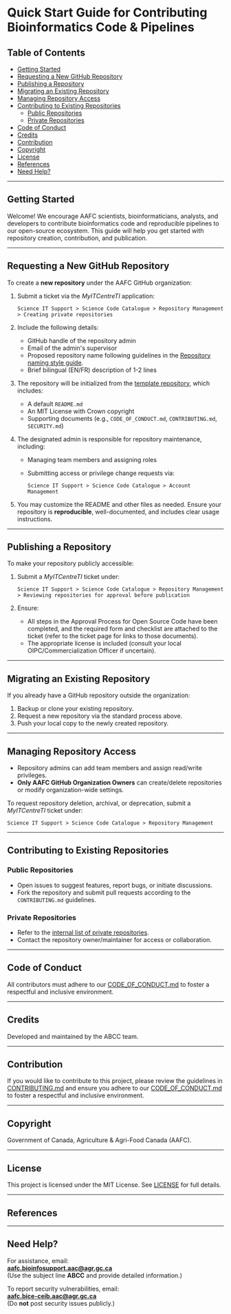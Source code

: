 <!-- omit in toc -->
# Quick Start Guide for Contributing Bioinformatics Code & Pipelines
<!-- omit in toc -->
## Table of Contents
- [Getting Started](#getting-started)
- [Requesting a New GitHub Repository](#requesting-a-new-github-repository)
- [Publishing a Repository](#publishing-a-repository)
- [Migrating an Existing Repository](#migrating-an-existing-repository)
- [Managing Repository Access](#managing-repository-access)
- [Contributing to Existing Repositories](#contributing-to-existing-repositories)
  - [Public Repositories](#public-repositories)
  - [Private Repositories](#private-repositories)
- [Code of Conduct](#code-of-conduct)
- [Credits](#credits)
- [Contribution](#contribution)
- [Copyright](#copyright)
- [License](#license)
- [References](#references)
- [Need Help?](#need-help)

---

## Getting Started

Welcome! We encourage AAFC scientists, bioinformaticians, analysts, and developers to contribute bioinformatics code and reproducible pipelines to our open-source ecosystem. This guide will help you get started with repository creation, contribution, and publication.

---

## Requesting a New GitHub Repository

To create a **new repository** under the AAFC GitHub organization:

1. Submit a ticket via the *MyITCentreTI* application:

   ```
   Science IT Support > Science Code Catalogue > Repository Management > Creating private repositories
   ```

2. Include the following details:
   - GitHub handle of the repository admin
   - Email of the admin's supervisor
   - Proposed repository name following guidelines in the [Repository naming style guide](repo-naming-style-guide.md).
   - Brief bilingual (EN/FR) description of 1-2 lines

3. The repository will be initialized from the [template repository](https://github.com/AAFC-Bioinfo-AAC/template-repository), which includes:
   - A default `README.md`
   - An MIT License with Crown copyright
   - Supporting documents (e.g., `CODE_OF_CONDUCT.md`, `CONTRIBUTING.md`, `SECURITY.md`)

4. The designated admin is responsible for repository maintenance, including:
   - Managing team members and assigning roles
   - Submitting access or privilege change requests via:

     ```
     Science IT Support > Science Code Catalogue > Account Management
     ```

5. You may customize the README and other files as needed. Ensure your repository is **reproducible**, well-documented, and includes clear usage instructions.

---

## Publishing a Repository

To make your repository publicly accessible:

1. Submit a *MyITCentreTI* ticket under:

   ```
   Science IT Support > Science Code Catalogue > Repository Management > Reviewing repositories for approval before publication
   ```

2. Ensure:
   - All steps in the Approval Process for Open Source Code have been completed, and the required form and checklist are attached to the ticket (refer to the ticket page for links to those documents).
   - The appropriate license is included (consult your local OIPC/Commercialization Officer if uncertain).

---

## Migrating an Existing Repository

If you already have a GitHub repository outside the organization:

1. Backup or clone your existing repository.
2. Request a new repository via the standard process above.
3. Push your local copy to the newly created repository.

---

## Managing Repository Access

- Repository admins can add team members and assign read/write privileges.
- **Only AAFC GitHub Organization Owners** can create/delete repositories or modify organization-wide settings.

To request repository deletion, archival, or deprecation, submit a *MyITCentreTI* ticket under:

```
Science IT Support > Science Code Catalogue > Repository Management
```

---

## Contributing to Existing Repositories

### Public Repositories

- Open issues to suggest features, report bugs, or initiate discussions.
- Fork the repository and submit pull requests according to the `CONTRIBUTING.md` guidelines.

### Private Repositories

- Refer to the [internal list of private repositories](https://001gc.sharepoint.com/sites/42732/asd1/Forms/AllItems.aspx?id=%2Fsites%2F42732%2Fasd1%2FABCC%2FList%20of%20private%20repos%2Epdf).
- Contact the repository owner/maintainer for access or collaboration.

---

## Code of Conduct

All contributors must adhere to our [CODE_OF_CONDUCT.md](CODE_OF_CONDUCT.md) to foster a respectful and inclusive environment.

---

## Credits

Developed and maintained by the ABCC team. 

---

## Contribution

If you would like to contribute to this project, please review the guidelines in [CONTRIBUTING.md](CONTRIBUTING.md) and ensure you adhere to our [CODE_OF_CONDUCT.md](CODE_OF_CONDUCT.md) to foster a respectful and inclusive environment.

---

## Copyright

Government of Canada, Agriculture & Agri-Food Canada (AAFC).

---

## License

This project is licensed under the MIT License. See [LICENSE](LICENSE) for full details.

---

## References


---

## Need Help?

For assistance, email:  
**aafc.bioinfosupport.aac@agr.gc.ca**  
(Use the subject line **ABCC** and provide detailed information.)

To report security vulnerabilities, email:  
**aafc.bice-ceib.aac@agr.gc.ca**  
(Do **not** post security issues publicly.)
